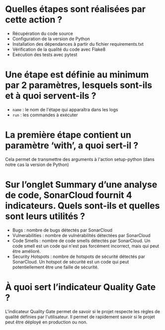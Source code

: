 # Quelles étapes sont réalisées par cette action ?
- Récupération du code source
- Configuration de la version de Python
- Installation des dépendances à partir du fichier requirements.txt
- Vérification de la qualité du code avec Flake8
- Exécution des tests avec pytest

# Une étape est définie au minimum par 2 paramètres, lesquels sont-ils et à quoi servent-ils ?
- `name` : le nom de l'étape qui apparaîtra dans les logs
- `run` : les commandes à exécuter

# La première étape contient un paramètre ‘with’, a quoi sert-il ?
Cela permet de transmettre des arguments à l'action setup-python (dans notre cas la version de Python)

# Sur l’onglet Summary d’une analyse de code, SonarCloud fournit 4 indicateurs. Quels sont-ils et quelles sont leurs utilités ?
- Bugs : nombre de bugs détectés par SonarCloud
- Vulnerabilities : nombre de vulnérabilités détectées par SonarCloud
- Code Smells : nombre de code smells détectés par SonarCloud. Un code smell est un code qui n'est pas forcément incorrect, mais qui peut être amélioré.
- Security Hotspots : nombre de hotspots de sécurité détectés par SonarCloud. Un hotspot de sécurité est un code qui peut potentiellement être une faille de sécurité.

# À quoi sert l’indicateur Quality Gate ?
L'indicateur Quality Gate permet de savoir si le projet respecte les règles de qualité définies par l'utilisateur. Il permet de rapidement savoir si le projet peut être déployé en production ou non.

